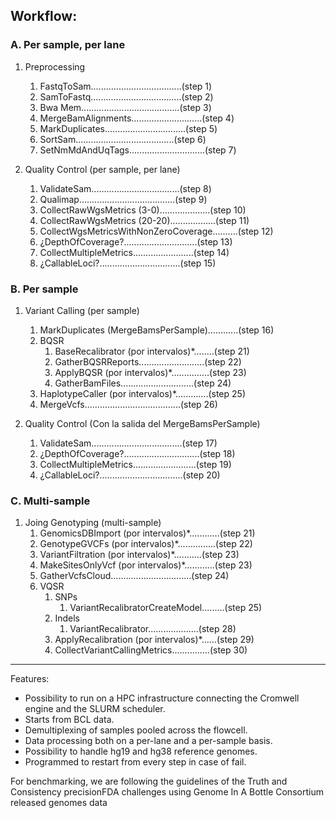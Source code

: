 Workflow:
---------

### A. Per sample, per lane

1. Preprocessing
    1. FastqToSam....................................(step 1)
    2. SamToFastq....................................(step 2)
    3. Bwa Mem.......................................(step 3)
    4. MergeBamAlignments............................(step 4)
    5. MarkDuplicates................................(step 5)
    6. SortSam.......................................(step 6)
    7. SetNmMdAndUqTags..............................(step 7)

2. Quality Control (per sample, per lane)
    1. ValidateSam...................................(step 8)
    2. Qualimap......................................(step 9)
    3. CollectRawWgsMetrics (3-0)....................(step 10)
    4. CollectRawWgsMetrics (20-20)..................(step 11)
    5. CollectWgsMetricsWithNonZeroCoverage..........(step 12)
    6. ¿DepthOfCoverage?.............................(step 13)
    7. CollectMultipleMetrics........................(step 14)
    8. ¿CallableLoci?................................(step 15)
 
### B. Per sample
   
1. Variant Calling (per sample)
    1. MarkDuplicates (MergeBamsPerSample)............(step 16)
    2. BQSR
        1. BaseRecalibrator (por intervalos)\*........(step 21)
        2. GatherBQSRReports..........................(step 22)
        3. ApplyBQSR (por intervalos)\*...............(step 23)
        4. GatherBamFiles.............................(step 24)
    3. HaplotypeCaller (por intervalos)\*.............(step 25)
    4. MergeVcfs......................................(step 26)
 
2. Quality Control (Con la salida del MergeBamsPerSample)
    1. ValidateSam....................................(step 17)
    2. ¿DepthOfCoverage?..............................(step 18)
    3. CollectMultipleMetrics.........................(step 19)
    4. ¿CallableLoci?.................................(step 20)
 
### C. Multi-sample
 
1. Joing Genotyping (multi-sample)
    1. GenomicsDBImport (por intervalos)\*............(step 21)
    2. GenotypeGVCFs (por intervalos)\*...............(step 22)
    3. VariantFiltration (por intervalos)\*...........(step 23)
    4. MakeSitesOnlyVcf (por intervalos)\*............(step 23)
    5. GatherVcfsCloud................................(step 24)
    6. VQSR
        1. SNPs
            1. VariantRecalibratorCreateModel.........(step 25)
        2. Indels
            1. VariantRecalibrator....................(step 28)
        3. ApplyRecalibration (por intervalos)\*......(step 29)
        4. CollectVariantCallingMetrics...............(step 30)

---

Features:
- Possibility to run on a HPC infrastructure connecting the Cromwell engine and the SLURM scheduler.
- Starts from BCL data.
- Demultiplexing of samples pooled across the flowcell.
- Data processing both on a per-lane and a per-sample basis.
- Possibility to handle hg19 and hg38 reference genomes.
- Programmed to restart from every step in case of fail.

For benchmarking, we are following the guidelines of the Truth and Consistency precisionFDA challenges using Genome In A Bottle Consortium released genomes data
